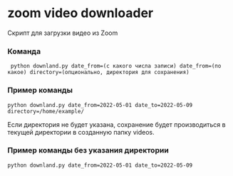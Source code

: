 # zoom video downloader

Скрипт для загрузки видео из Zoom

### Команда

```
 python downland.py date_from=(с какого числа записи) date_from=(по какое) directory=(опционально, директория для сохранения)
```
### Пример команды
```
python downland.py date_from=2022-05-01 date_to=2022-05-09 directory=/home/example/
```

Если директория не будет указана, сохранение будет производиться в текущей директории в созданную папку videos. 
### Пример команды без указания директории
```
python downland.py date_from=2022-05-01 date_to=2022-05-09
```